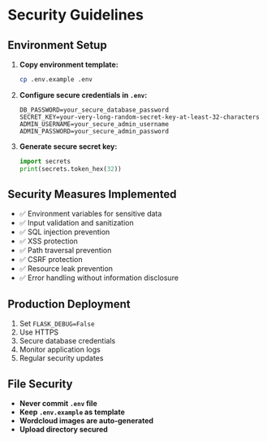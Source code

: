 # Security Guidelines

## Environment Setup

1. **Copy environment template:**
   ```bash
   cp .env.example .env
   ```

2. **Configure secure credentials in `.env`:**
   ```env
   DB_PASSWORD=your_secure_database_password
   SECRET_KEY=your-very-long-random-secret-key-at-least-32-characters
   ADMIN_USERNAME=your_secure_admin_username
   ADMIN_PASSWORD=your_secure_admin_password
   ```

3. **Generate secure secret key:**
   ```python
   import secrets
   print(secrets.token_hex(32))
   ```

## Security Measures Implemented

- ✅ Environment variables for sensitive data
- ✅ Input validation and sanitization
- ✅ SQL injection prevention
- ✅ XSS protection
- ✅ Path traversal prevention
- ✅ CSRF protection
- ✅ Resource leak prevention
- ✅ Error handling without information disclosure

## Production Deployment

1. Set `FLASK_DEBUG=False`
2. Use HTTPS
3. Secure database credentials
4. Monitor application logs
5. Regular security updates

## File Security

- **Never commit `.env` file**
- **Keep `.env.example` as template**
- **Wordcloud images are auto-generated**
- **Upload directory secured**